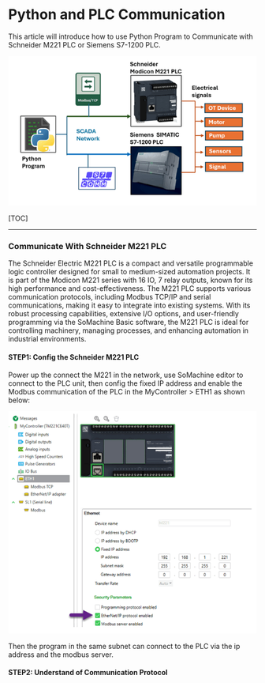 # Python and PLC Communication 

This article will introduce how to use Python Program to Communicate with Schneider M221 PLC or Siemens S7-1200 PLC. 

![](img/title.png)

[TOC]

------

### Communicate With Schneider M221 PLC

The Schneider Electric M221 PLC is a compact and versatile programmable logic controller designed for small to medium-sized automation projects. It is part of the Modicon M221 series with 16 IO, 7 relay outputs, known for its high performance and cost-effectiveness. The M221 PLC supports various communication protocols, including Modbus TCP/IP and serial communications, making it easy to integrate into existing systems. With its robust processing capabilities, extensive I/O options, and user-friendly programming via the SoMachine Basic software, the M221 PLC is ideal for controlling machinery, managing processes, and enhancing automation in industrial environments.

#### STEP1: Config the Schneider M221 PLC

Power up the connect the M221 in the network, use SoMachine editor to connect to the PLC unit, then config the fixed IP address and enable the Modbus communication of the PLC in the MyController > ETH1 as shown below:

![](img/ipconfig.png)

Then the program in the same subnet can connect to the PLC via the ip address and the modbus server. 



#### STEP2: Understand of Communication Protocol

